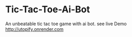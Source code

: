 # Tic-Tac-Toe-Ai-Bot
An unbeatable tic tac toe game with ai bot.
see live Demo http://utopify.onrender.com
